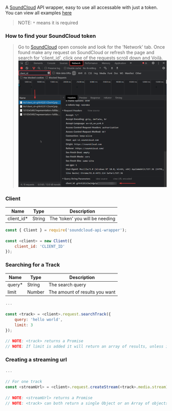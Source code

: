 A [SoundCloud](https://soundcloud.com/) API wrapper, easy to use all accessable with just a token. You can view all examples [here](./test)

> NOTE: `*` means it is required 

### How to find your SoundCloud token
> Go to [SoundCloud](https://soundcloud.com) open console and look for the 'Network' tab. Once found make any request on SoundCloud or refresh the page and search for 'client_id', click one of the requests scroll down and Voilà.
![img](clientid.png)

### Client

Name | Type | Description
---- | ---- | -----------
client_id* | String | The 'token' you will be needing

```js
const { Client } = require('soundcloud-api-wrapper');

const <client> = new Client({
    client_id: 'CLIENT_ID'
});
```

### Searching for a Track

Name | Type | Description
---- | ---- | -----------
query* | String | The search query
limit | Number | The amount of results you want

```js
...

const <track> = <client>.request.searchTrack({
    query: 'hello world',
    limit: 3
});

// NOTE: <track> returns a Promise
// NOTE: If limit is added it will return an array of results, unless it is less than 1 or 1.
```

### Creating a streaming url
```js
...

// For one track
const <streamUrl> = <client>.request.createStream(<track>.media.stream);

// NOTE: <streamUrl> returns a Promise
// NOTE: <track> can both return a single Object or an Array of objects.
```
